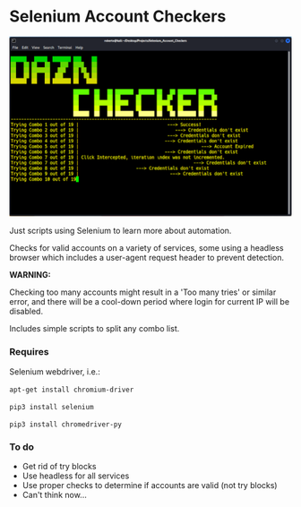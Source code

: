 # Selenium Account Checkers

![Alt text](assets/dazn.png "Dazn Checker")

Just scripts using Selenium to learn more about automation. 

Checks for valid accounts on a variety of services, some using a headless browser which includes a user-agent request header to prevent detection.

**WARNING:**

Checking too many accounts might result in a 'Too many tries' or similar error, and there will be a cool-down period where login for current IP will be disabled.

Includes simple scripts to split any combo list.

### Requires ###

Selenium webdriver, i.e.:

``` apt-get install chromium-driver ```

``` pip3 install selenium ```

``` pip3 install chromedriver-py ```

### To do ###

- Get rid of try blocks
- Use headless for all services
- Use proper checks to determine if accounts are valid (not try blocks)
- Can't think now...
